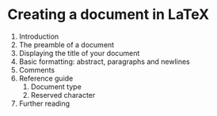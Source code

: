# Creating a document in LaTeX
1. Introduction
2. The preamble of a document
3. Displaying the title of your document 
4. Basic formatting: abstract, paragraphs and newlines
5. Comments
6. Reference guide
   1. Document type
   2. Reserved character
7. Further reading